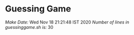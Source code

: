 # Guessing Game
*Make Date:*
Wed Nov 18 21:21:48 IST 2020
*Number of lines in guessinggame.sh is:* 30
